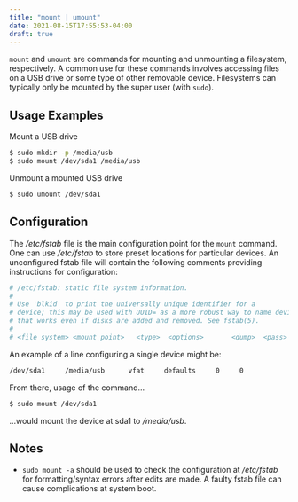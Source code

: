```yaml
---
title: "mount | umount"
date: 2021-08-15T17:55:53-04:00
draft: true
---
```


`mount` and `umount` are commands for mounting and unmounting a filesystem,
respectively. A common use for these commands involves accessing files on a USB
drive or some type of other removable device. Filesystems can typically only be
mounted by the super user (with `sudo`).

## Usage Examples

Mount a USB drive

```bash
$ sudo mkdir -p /media/usb
$ sudo mount /dev/sda1 /media/usb
```

Unmount a mounted USB drive

```bash
$ sudo umount /dev/sda1
```

## Configuration

The _/etc/fstab_ file is the main configuration point for the `mount` command.
One can use _/etc/fstab_ to store preset locations for particular devices. An
unconfigured fstab file will contain the following comments providing
instructions for configuration:

```bash
# /etc/fstab: static file system information.
#
# Use 'blkid' to print the universally unique identifier for a
# device; this may be used with UUID= as a more robust way to name devices
# that works even if disks are added and removed. See fstab(5).
#
# <file system> <mount point>   <type>  <options>       <dump>  <pass>
```

An example of a line configuring a single device might be:

```txt
/dev/sda1     /media/usb      vfat     defaults     0     0
```

From there, usage of the command...

```bash
$ sudo mount /dev/sda1
```

...would mount the device at sda1 to _/media/usb_.

## Notes

- `sudo mount -a` should be used to check the configuration at _/etc/fstab_ for
  formatting/syntax errors after edits are made. A faulty fstab file can cause
  complications at system boot.
